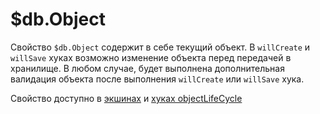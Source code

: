 # $db.Object

Свойство `$db.Object` содержит в себе текущий объект. В `willCreate` и `willSave` хуках возможно изменение объекта перед передачей в хранилище. В любом случае, будет выполнена дополнительная валидация объекта после выполнения `willCreate` или `willSave` хука.

Свойство доступно в [экшинах](./store.actions.html) и [хуках objectLifeCycle](./store.objectlifecycle.html)